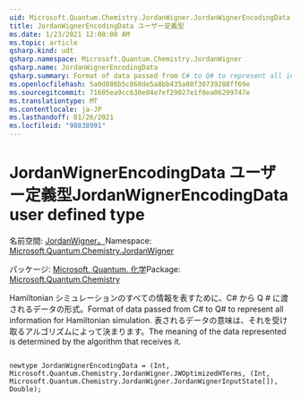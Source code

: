 ```yaml
---
uid: Microsoft.Quantum.Chemistry.JordanWigner.JordanWignerEncodingData
title: JordanWignerEncodingData ユーザー定義型
ms.date: 1/23/2021 12:00:00 AM
ms.topic: article
qsharp.kind: udt
qsharp.namespace: Microsoft.Quantum.Chemistry.JordanWigner
qsharp.name: JordanWignerEncodingData
qsharp.summary: Format of data passed from C# to Q# to represent all information for Hamiltonian simulation. The meaning of the data represented is determined by the algorithm that receives it.
ms.openlocfilehash: 5a0d886b5c868de5a8bb435a88f30739288ff69e
ms.sourcegitcommit: 71605ea9cc630e84e7ef29027e1f0ea06299747e
ms.translationtype: MT
ms.contentlocale: ja-JP
ms.lasthandoff: 01/26/2021
ms.locfileid: "98838991"
---
```

# <a name="jordanwignerencodingdata-user-defined-type"></a><span data-ttu-id="5c347-102">JordanWignerEncodingData ユーザー定義型</span><span class="sxs-lookup"><span data-stu-id="5c347-102">JordanWignerEncodingData user defined type</span></span>

<span data-ttu-id="5c347-103">名前空間: [JordanWigner。](xref:Microsoft.Quantum.Chemistry.JordanWigner)</span><span class="sxs-lookup"><span data-stu-id="5c347-103">Namespace: [Microsoft.Quantum.Chemistry.JordanWigner](xref:Microsoft.Quantum.Chemistry.JordanWigner)</span></span>

<span data-ttu-id="5c347-104">パッケージ: [Microsoft. Quantum. 化学](https://nuget.org/packages/Microsoft.Quantum.Chemistry)</span><span class="sxs-lookup"><span data-stu-id="5c347-104">Package: [Microsoft.Quantum.Chemistry](https://nuget.org/packages/Microsoft.Quantum.Chemistry)</span></span>


<span data-ttu-id="5c347-105">Hamiltonian シミュレーションのすべての情報を表すために、C# から Q # に渡されるデータの形式。</span><span class="sxs-lookup"><span data-stu-id="5c347-105">Format of data passed from C# to Q# to represent all information for Hamiltonian simulation.</span></span>
<span data-ttu-id="5c347-106">表されるデータの意味は、それを受け取るアルゴリズムによって決まります。</span><span class="sxs-lookup"><span data-stu-id="5c347-106">The meaning of the data represented is determined by the algorithm that receives it.</span></span>

```qsharp

newtype JordanWignerEncodingData = (Int, Microsoft.Quantum.Chemistry.JordanWigner.JWOptimizedHTerms, (Int, Microsoft.Quantum.Chemistry.JordanWigner.JordanWignerInputState[]), Double);
```

